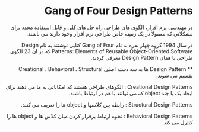 
<div style="direction:rtl;">

  <h1> Gang of Four Design Patterns</h1>
  <p style="direction: rtl;">
  در مهندسی نرم افزار، الگوی های طراحی راه حل های کلی و قابل استفاده مجدد برای مشکلاتی که معمولا در یک زمینه خاص طراحی نرم افزار وجود دارند می باشند.
  </p>


<p style="direction: rtl;">
در سال 1994 گروه چهار نفره به نام Gang of Four کتابی نوشتند به نام Design Patterns: Elements of Reusable Object-Oriented Software که در آن 23 الگوی طراحی یا همان Design Pattern معرفی کردند.
</p>



** Design  Pattern ها به سه دسته اصلی Creational ، Behavioral ، Structural تقسیم می شوند.

Creational Design Patterns : الگوهای طراحی هستند که امکاناتی به ما می دهند برای ایجاد یک یا چند object که می توانند با هم در ارتباط باشند.

Structural Design Patterns : رابطه بین کلاسها و object ها را تعریف می کنند.

Behavioral Design Patterns : نحوه ارتباط برقرار کردن میان کلاس ها و object ها را کنترل می کند


</div>
